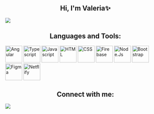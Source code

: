 ### 
<h2 align="center">Hi, I'm Valeria✨</h2>
<a href="https://github.com/DenverCoder1/readme-typing-svg"><img src="https://readme-typing-svg.herokuapp.com?lines=FrontEnd+Developer;I+love+learning+new+things+💙&center=true&width=500&height=50"></a>

<br>
<h2 align="center">Languages and Tools:</h2>

<img alt="Angular" src="https://www.vectorlogo.zone/logos/angular/angular-icon.svg" height="53">

<img alt="Typescript" src="https://www.vectorlogo.zone/logos/typescriptlang/typescriptlang-icon.svg" height="53">

<img alt="Javascript" src="https://upload.wikimedia.org/wikipedia/commons/9/99/Unofficial_JavaScript_logo_2.svg" height="53">

<img alt="HTML" src="https://www.vectorlogo.zone/logos/w3_html5/w3_html5-icon.svg" height="53">

<img alt="CSS" src="https://www.vectorlogo.zone/logos/w3_css/w3_css-icon.svg" height="53">

<img alt="Firebase" src ="https://www.vectorlogo.zone/logos/firebase/firebase-icon.svg" height="53">

<img alt="Node.Js" src="https://www.vectorlogo.zone/logos/nodejs/nodejs-icon.svg" height="53">

<img alt="Bootstrap" src="https://www.vectorlogo.zone/logos/getbootstrap/getbootstrap-icon.svg" height="53">

<img alt="Figma" src ="https://www.vectorlogo.zone/logos/figma/figma-icon.svg" height="53">

<img alt="Netflify" src="https://www.vectorlogo.zone/logos/netlify/netlify-icon.svg" height="53">

<br>

<h2 align="center">Connect with me:</h2>
<a href="https://www.linkedin.com/in/valeria-espinoza-/" target="_blank" >
    <img src="https://img.shields.io/badge/LinkedIn-0077B5?style=for-the-badge&logo=linkedin&logoColor=white" align="center">
</a>

<!--
**luvale/luvale** is a ✨ _special_ ✨ repository because its `README.md` (this file) appears on your GitHub profile.

Here are some ideas to get you started:

- 🔭 I’m currently working on ...
- 🌱 I’m currently learning ...
- 👯 I’m looking to collaborate on ...
- 🤔 I’m looking for help with ...
- 💬 Ask me about ...
- 📫 How to reach me: ...
- 😄 Pronouns: ...
- ⚡ Fun fact: ...
-->

